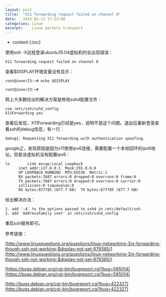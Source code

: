 ```yaml
---
layout: post
title:  "X11 forwarding request failed on channel 0"
date:   2016-05-13 17:23:00
categories: Linux
excerpt:    Linux packets transport
---
```


* content
{:toc}

使用ssh -X远程登录ubuntu15.04虚拟机时会出现错误：

    X11 forwarding request failed on channel 0
    
查看$DISPLAY环境变量没有显示：

    root@inner23:~# echo $DISPLAY

    root@inner23:~#

网上大多数给出的解决方案是修改sshd配置文件：

    vim /etc/ssh/sshd_config
    X11Forwarding yes
    
查看后发现，X11Forwarding已经是yes，说明不是这个问题。退出后重新登录查看ssh的debug信息，有一行：

    debug1: Requesting X11 forwarding with authentication spoofing.
    
google之，发现原因是因为x11使用ipv6连接，需要配置一个本地回环的ipv6地址。但是该虚拟机没有配置ipv6：

    lo        Link encap:Local Loopback  
          inet addr:127.0.0.1  Mask:255.0.0.0
          UP LOOPBACK RUNNING  MTU:65536  Metric:1
          RX packets:7687 errors:0 dropped:0 overruns:0 frame:0
          TX packets:7687 errors:0 dropped:0 overruns:0 carrier:0
          collisions:0 txqueuelen:0 
          RX bytes:877785 (877.7 KB)  TX bytes:877785 (877.7 KB)

给出解决办法：

    1. add '-4' to the options passed to sshd in /etc/default/ssh
    2. add 'AddressFamily inet' in /etc/ssh/sshd_config
    
重启ssh服务即可。

参考链接：

[http://www.linuxquestions.org/questions/linux-networking-3/x-forwarding-though-ssh-not-working-$display-not-set-879365/](http://www.linuxquestions.org/questions/linux-networking-3/x-forwarding-though-ssh-not-working-$display-not-set-879365/)

[https://bugs.debian.org/cgi-bin/bugreport.cgi?bug=595014](https://bugs.debian.org/cgi-bin/bugreport.cgi?bug=595014)

[http://bugs.debian.org/cgi-bin/bugreport.cgi?bug=422327](http://bugs.debian.org/cgi-bin/bugreport.cgi?bug=422327)

    